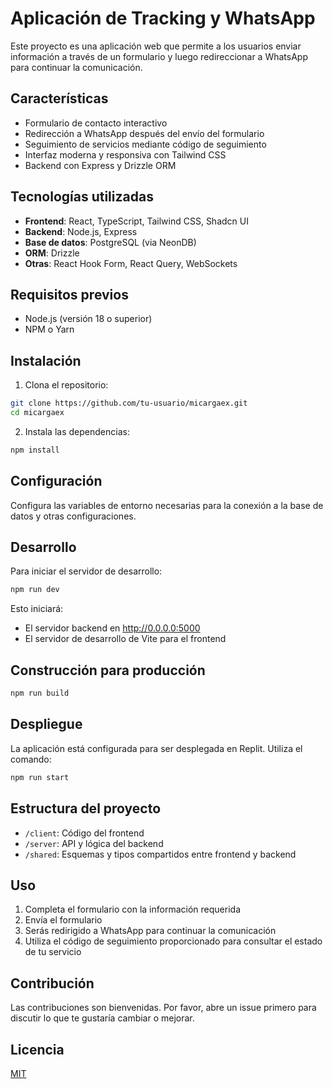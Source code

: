 
# Aplicación de Tracking y WhatsApp

Este proyecto es una aplicación web que permite a los usuarios enviar información a través de un formulario y luego redireccionar a WhatsApp para continuar la comunicación.

## Características

- Formulario de contacto interactivo
- Redirección a WhatsApp después del envío del formulario
- Seguimiento de servicios mediante código de seguimiento
- Interfaz moderna y responsiva con Tailwind CSS
- Backend con Express y Drizzle ORM

## Tecnologías utilizadas

- **Frontend**: React, TypeScript, Tailwind CSS, Shadcn UI
- **Backend**: Node.js, Express
- **Base de datos**: PostgreSQL (via NeonDB)
- **ORM**: Drizzle
- **Otras**: React Hook Form, React Query, WebSockets

## Requisitos previos

- Node.js (versión 18 o superior)
- NPM o Yarn

## Instalación

1. Clona el repositorio:

```bash
git clone https://github.com/tu-usuario/micargaex.git
cd micargaex
```

2. Instala las dependencias:

```bash
npm install
```

## Configuración

Configura las variables de entorno necesarias para la conexión a la base de datos y otras configuraciones.

## Desarrollo

Para iniciar el servidor de desarrollo:

```bash
npm run dev
```

Esto iniciará:
- El servidor backend en http://0.0.0.0:5000
- El servidor de desarrollo de Vite para el frontend

## Construcción para producción

```bash
npm run build
```

## Despliegue

La aplicación está configurada para ser desplegada en Replit. Utiliza el comando:

```bash
npm run start
```

## Estructura del proyecto

- `/client`: Código del frontend
- `/server`: API y lógica del backend
- `/shared`: Esquemas y tipos compartidos entre frontend y backend

## Uso

1. Completa el formulario con la información requerida
2. Envía el formulario
3. Serás redirigido a WhatsApp para continuar la comunicación
4. Utiliza el código de seguimiento proporcionado para consultar el estado de tu servicio

## Contribución

Las contribuciones son bienvenidas. Por favor, abre un issue primero para discutir lo que te gustaría cambiar o mejorar.

## Licencia

[MIT](LICENSE)
